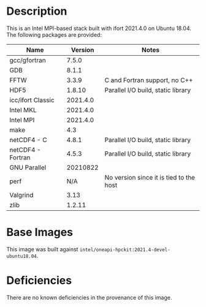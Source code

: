 # Description
This is an Intel MPI-based stack built with ifort 2021.4.0 on Ubuntu 18.04.  The
following packages are provided:

| Name | Version | Notes |
| --- | --- | --- |
| gcc/gfortran | 7.5.0 | |
| GDB | 8.1.1 | |
| FFTW | 3.3.9 | C and Fortran support, no C++ |
| HDF5 | 1.8.10 | Parallel I/O build, static library |
| icc/ifort Classic | 2021.4.0 | |
| Intel MKL | 2021.4.0 | |
| Intel MPI | 2021.4.0 | |
| make | 4.3 | |
| netCDF4 - C | 4.8.1 | Parallel I/O build, static library |
| netCDF4 - Fortran | 4.5.3 | Parallel I/O build, static library |
| GNU Parallel | 20210822 | |
| perf | N/A | No version since it is tied to the host |
| Valgrind | 3.13 | |
| zlib | 1.2.11 | |

# Base Images
This image was built against `intel/oneapi-hpckit:2021.4-devel-ubuntu18.04`.

# Deficiencies
There are no known deficiencies in the provenance of this image.
